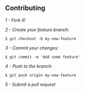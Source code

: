 ## Contributing

*1 - Fork it!*

*2 - Create your feature branch:*
```
$ git checkout -b my-new-feature
```
*3 - Commit your changes:*
```
$ git commit -m 'Add some feature'
```
*4 - Push to the branch:*
```
$ git push origin my-new-feature
```
*5 - Submit a pull request*
